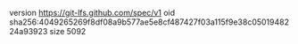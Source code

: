 version https://git-lfs.github.com/spec/v1
oid sha256:4049265269f8df08a9b577ae5e8cf487427f03a115f9e38c0501948224a93923
size 5092
